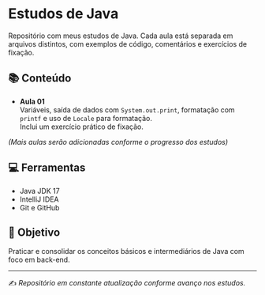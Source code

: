 # Estudos de Java

Repositório com meus estudos de Java. Cada aula está separada em arquivos distintos, com exemplos de código, comentários e exercícios de fixação.

## 📚 Conteúdo

- **Aula 01**  
  Variáveis, saída de dados com `System.out.print`, formatação com `printf` e uso de `Locale` para formatação.  
  Inclui um exercício prático de fixação.

*(Mais aulas serão adicionadas conforme o progresso dos estudos)*

## 💻 Ferramentas

- Java JDK 17
- IntelliJ IDEA
- Git e GitHub

## 🚀 Objetivo

Praticar e consolidar os conceitos básicos e intermediários de Java com foco em back-end.

---

✍️ *Repositório em constante atualização conforme avanço nos estudos.*
